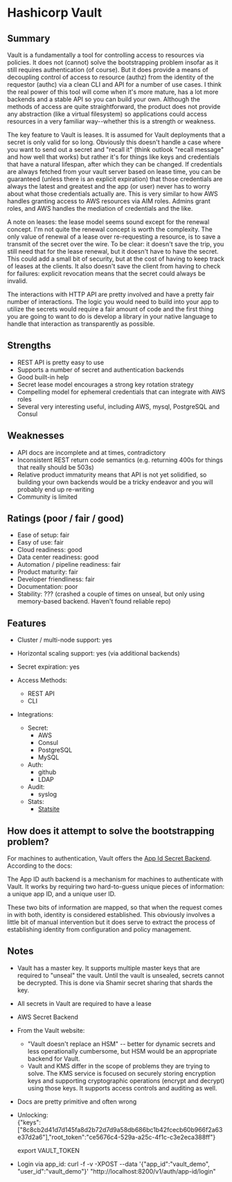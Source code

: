# Hashicorp Vault

## Summary
Vault is a fundamentally a tool for controlling access to resources via policies. It does not (cannot) solve the bootstrapping problem insofar as it still requires authentication (of course). But it does provide a means of decoupling control of access to resource (authz) from the identity of the requestor (authc) via a clean CLI and API for a number of use cases. I think the real power of this tool will come when it's more mature, has a lot more backends and a stable API so you can build your own. Although the methods of access are quite straightforward, the product does not provide any abstraction (like a virtual filesystem) so applications could access resources in a very familiar way--whether this is a strength or weakness.

The key feature to Vault is leases. It is assumed for Vault deployments that a secret is only valid for so long. Obviously this doesn't handle a case where you want to send out a secret and "recall it" (think outlook "recall message" and how well that works) but rather it's for things like keys and credentials that have a natural lifespan, after which they can be changed. If credentials are always fetched from your vault server based on lease time, you can be guaranteed (unless there is an explicit expiration) that those credentials are always the latest and greatest and the app (or user) never has to worry about what those credentials actually are. This is very similar to how AWS handles granting access to AWS resources via AIM roles. Admins grant roles, and AWS handles the mediation of credentials and the like.

A note on leases: the lease model seems sound except for the renewal concept. I'm not quite the renewal concept is worth the complexity. The only value of renewal of a lease over re-requesting a resource, is to save a transmit of the secret over the wire. To be clear: it doesn't save the trip, you still need that for the lease renewal, but it doesn't have to have the secret. This could add a small bit of security, but at the cost of having to keep track of leases at the clients. It also doesn't save the client from having to check for failures: explicit revocation means that the secret could always be invalid.

The interactions with HTTP API are pretty involved and have a pretty fair number of interactions. The logic you would need to build into your app to utilize the secrets would require a fair amount of code and the first thing you are going to want to do is develop a library in your native language to handle that interaction as transparently as possible.

## Strengths
- REST API is pretty easy to use
- Supports a number of secret and authentication backends
- Good built-in help
- Secret lease model encourages a strong key rotation strategy
- Compelling model for ephemeral credentials that can integrate with AWS roles
- Several very interesting useful, including AWS, mysql, PostgreSQL and Consul

## Weaknesses
- API docs are incomplete and at times, contradictory
- Inconsistent REST return code semantics (e.g. returning 400s for things that really should be 503s)
- Relative product immaturity means that API is not yet solidified, so building your own backends would be a tricky endeavor and you will probably end up re-writing
- Community is limited


## Ratings (poor / fair / good)
- Ease of setup: fair
- Easy of use: fair
- Cloud readiness: good
- Data center readiness: good
- Automation / pipeline readiness: fair
- Product maturity: fair
- Developer friendliness: fair
- Documentation: poor
- Stability: ??? (crashed a couple of times on unseal, but only using memory-based backend. Haven't found reliable repo)

## Features
- Cluster / multi-node support: yes
- Horizontal scaling support: yes (via additional backends)
- Secret expiration: yes

- Access Methods:
  - REST API
  - CLI
- Integrations:
  - Secret:
    - AWS
    - Consul
    - PostgreSQL
    - MySQL
  - Auth:
    - github
    - LDAP
  - Audit:
    - syslog
  - Stats:
    - [Statsite](https://github.com/armon/statsite)

## How does it attempt to solve the bootstrapping problem?
For machines to authentication, Vault offers the [App Id Secret Backend](https://www.vaultproject.io/docs/auth/app-id.html). According to the docs:

  The App ID auth backend is a mechanism for machines to authenticate with Vault. It works by requiring two hard-to-guess unique pieces of information: a unique app ID, and a unique user ID.

These two bits of information are mapped, so that when the request comes in with both, identity is considered established. This obviously involves a little bit of manual intervention but it does serve to extract the process of establishing identity from configuration and policy management.

## Notes
- Vault has a master key. It supports multiple master keys that are required to "unseal" the vault. Until the vault is unsealed, secrets cannot be decrypted. This is done via Shamir secret sharing that shards the key.
- All secrets in Vault are required to have a lease
- AWS Secret Backend
- From the Vault website:
  - "Vault doesn't replace an HSM" -- better for dynamic secrets and less operationally cumbersome, but HSM would be an appropriate backend for Vault.
  - Vault and KMS differ in the scope of problems they are trying to solve. The KMS service is focused on securely storing encryption keys and supporting cryptographic operations (encrypt and decrypt) using those keys. It supports access controls and auditing as well.
- Docs are pretty primitive and often wrong
- Unlocking:  
  {"keys":["8c8cb2d41d7d145fa8d2b72d7d9a58db686bc1b42fcecb60b966f2a63e37d2a6"],"root_token":"ce5676c4-529a-a25c-4f1c-c3e2eca388ff"}

  export VAULT_TOKEN

- Login via app_id:
  curl -f -v -XPOST --data '{"app_id":"vault_demo", "user_id":"vault_demo"}' "http://localhost:8200/v1/auth/app-id/login"
